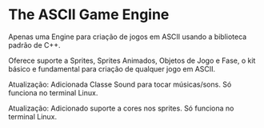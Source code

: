 # The ASCII Game Engine
Apenas uma Engine para criação de jogos em ASCII usando a biblioteca padrão de C++.

Oferece suporte a Sprites, Sprites Animados, Objetos de Jogo e Fase, o kit básico e fundamental para criação de qualquer jogo em ASCII. 

Atualização: Adicionada Classe Sound para tocar músicas/sons. Só funciona no terminal Linux.

Atualização: Adicionado suporte a cores nos sprites. Só funciona no terminal Linux.
